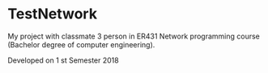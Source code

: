 # TestNetwork
My project with classmate 3 person in ER431 Network programming course (Bachelor degree of computer engineering).

Developed on 1 st Semester 2018
